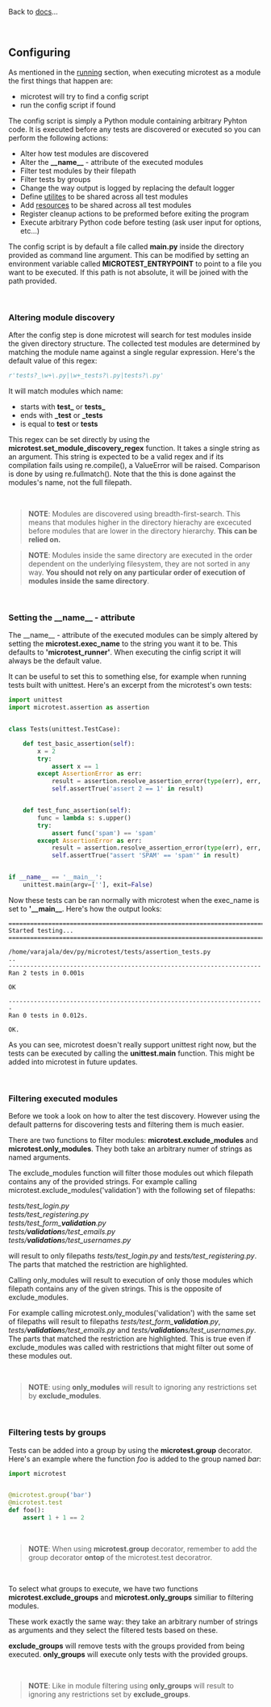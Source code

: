 Back to [docs](index.md)...

<br>


## Configuring

As mentioned in the [running](running.md) section, when executing microtest as a module the first things that happen are:

  - microtest will try to find a config script
  - run the config script if found

The config script is simply a Python module containing arbitrary Pyhton code.
It is executed before any tests are discovered or executed so you can perform the following actions:

  - Alter how test modules are discovered
  - Alter the **\_\_name\_\_** - attribute of the executed modules
  - Filter test modules by their filepath
  - Filter tests by groups
  - Change the way output is logged by replacing the default logger
  - Define [utilites](utilities.md) to be shared across all test modules
  - Add [resources](resources.md) to be shared across all test modules
  - Register cleanup actions to be preformed before exiting the program
  - Execute arbitrary Python code before testing (ask user input for options, etc...)

The config script is by default a file called **main.py**
inside the directory provided as command line argument.
This can be modified by setting an environment variable called
**MICROTEST_ENTRYPOINT** to point to a file you want to be executed.
If this path is not absolute, it will be joined with the path provided.

<br>

### Altering module discovery

After the config step is done microtest will search for test modules inside the given directory structure.
The collected test modules are determined by matching the module name against a single regular expression.
Here's the default value of this regex:

```python
r'tests?_\w+\.py|\w+_tests?\.py|tests?\.py'
```

It will match modules which name:

  - starts with **test_** or **tests_**
  - ends with **_test** or **_tests**
  - is equal to **test** or **tests**

This regex can be set directly by using the **microtest.set_module_discovery_regex** function.
It takes a single string as an argument. This string is expected to be a valid regex and if
its compilation fails using re.compile(), a ValueError will be raised.
Comparison is done by using re.fullmatch().
Note that the this is done against the modules's name, not the full filepath.

<br>

> **NOTE**: Modules are discovered using breadth-first-search. This means that modules higher in
> the directory hierachy are excecuted before modules that are lower in the directory hierarchy.
> **This can be relied on.**

> **NOTE**: Modules inside the same directory are executed in the order dependent on the
> underlying filesystem, they are not sorted in any way.
> **You should not rely on any particular order of execution of modules inside the same directory**.

<br>

### Setting the \_\_name\_\_ - attribute

The \_\_name\_\_ - attribute of the executed modules can be simply altered by setting the **microtest.exec_name**
to the string you want it to be. This defaults to **'microtest_runner'**.
When executing the cinfig script it will always be the default value.

It can be useful to set this to something else, for example when running tests built with unittest.
Here's an excerpt from the microtest's own tests:

```python
import unittest
import microtest.assertion as assertion


class Tests(unittest.TestCase):

    def test_basic_assertion(self):
        x = 2
        try:
            assert x == 1
        except AssertionError as err:
            result = assertion.resolve_assertion_error(type(err), err, err.__traceback__)
            self.assertTrue('assert 2 == 1' in result)


    def test_func_assertion(self):
        func = lambda s: s.upper()
        try:
            assert func('spam') == 'spam'
        except AssertionError as err:
            result = assertion.resolve_assertion_error(type(err), err, err.__traceback__)
            self.assertTrue("assert 'SPAM' == 'spam'" in result)


if __name__ == '__main__':
    unittest.main(argv=[''], exit=False)
```

Now these tests can be ran normally with microtest when the exec_name is set to **'\_\_main\_\_**.
Here's how the output looks:

```
=======================================================================
Started testing...
=======================================================================

/home/varajala/dev/py/microtest/tests/assertion_tests.py
..
----------------------------------------------------------------------
Ran 2 tests in 0.001s

OK

-----------------------------------------------------------------------
Ran 0 tests in 0.012s.

OK.

```

As you can see, microtest doesn't really support unittest right now,
but the tests can be executed by calling the **unittest.main** function.
This might be added into microtest in future updates.

<br>

### Filtering executed modules

Before we took a look on how to alter the test discovery.
However using the default patterns for discovering tests and filtering them is much easier.

There are two functions to filter modules:
**microtest.exclude_modules** and **microtest.only_modules**.
They both take an arbitrary numer of strings as named arguments.

The exclude_modules function will filter those modules out which filepath contains any of the provided strings. For example calling microtest.exclude_modules('validation') with the following set of filepaths:

*tests/test_login.py*
<br>
*tests/test_registering.py*
<br>
*tests/test_form_**validation**.py*
<br>
*tests/**validation**s/test_emails.py*
<br>
*tests/**validation**s/test_usernames.py*

will result to only filepaths *tests/test_login.py* and *tests/test_registering.py*.
The parts that matched the restriction are highlighted.

Calling only_modules will result to execution of only those modules which filepath contains any of the given strings. This is the opposite of exclude_modules.

For example calling microtest.only_modules('validation') with the same set of filepaths
will result to filepaths *tests/test_form_**validation**.py*,
*tests/**validation**s/test_emails.py* and *tests/**validation**s/test_usernames.py*.
The parts that matched the restriction are highlighted. This is true even if exclude_modules was called with restrictions that might filter out some of these modules out.

<br>

> **NOTE**: using **only_modules** will result to ignoring any restrictions set by **exclude_modules**.

<br>

### Filtering tests by groups

Tests can be added into a group by using the **microtest.group** decorator.
Here's an example where the function *foo* is added to the group named *bar*:

```python
import microtest


@microtest.group('bar')
@microtest.test
def foo():
    assert 1 + 1 == 2
```

<br>

> **NOTE**: When using **microtest.group** decorator, remember to add the group
> decorator **ontop** of the microtest.test decoratror.

<br>

To select what groups to execute, we have two functions
**microtest.exclude_groups** and **microtest.only_groups** similiar to filtering modules.

These work exactly the same way: they take an arbitrary number of strings as arguments and
they select the filtered tests based on these.

**exclude_groups** will remove tests with the groups provided from being executed.
**only_groups** will execute only tests with the provided groups.

<br>

> **NOTE**: Like in module filtering using **only_groups** will result to ignoring
> any restrictions set by **exclude_groups**.

<br>